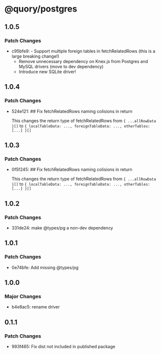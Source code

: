 # @quory/postgres

## 1.0.5

### Patch Changes

- c95bfe9: - Support multiple foreign tables in fetchRelatedRows (this is a large breaking change!)
  - Remove unnecessary dependency on Knex.js from Postgres and MySQL drivers (move to dev dependency)
  - Introduce new SQLite driver!

## 1.0.4

### Patch Changes

- 524e121: ## Fix fetchRelatedRows naming colisions in return

  This changes the return type of fetchRelatedRows from `{ ...allRowData }[]` to `{ localTableData: ..., foreignTableData: ..., otherTables: [...] }[]`

## 1.0.3

### Patch Changes

- 0f5f245: ## Fix fetchRelatedRows naming colisions in return

  This changes the return type of fetchRelatedRows from `{ ...allRowData }[]` to `{ localTableData: ..., foreignTableData: ..., otherTables: [...] }[]`

## 1.0.2

### Patch Changes

- 331de24: make @types/pg a non-dev dependency

## 1.0.1

### Patch Changes

- 0e74bfe: Add missing @types/pg

## 1.0.0

### Major Changes

- b4e8ac5: rename driver

## 0.1.1

### Patch Changes

- 993f465: Fix dist not included in published package
